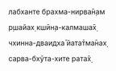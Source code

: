 лабханте брахма-нирва̄н̣ам

р̣шайах̣ кшӣн̣а-калмаша̄х̣

чхинна-дваидха̄ йата̄тма̄нах̣

сарва-бхӯта-хите рата̄х̣